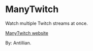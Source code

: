 # ManyTwitch
Watch multiple Twitch streams at once.

[ManyTwitch website](https://manytwitch.app/)

By: Antillian.
